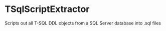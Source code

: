 TSqlScriptExtractor
===================

Scripts out all T-SQL DDL objects from a SQL Server database into .sql files
